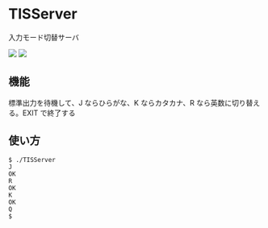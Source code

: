 # TISServer
入力モード切替サーバ  

![](https://img.shields.io/badge/macos-aarch-blue)
![](https://img.shields.io/badge/command%20line-8A2BE2)

## 機能
標準出力を待機して、J ならひらがな、K ならカタカナ、R なら英数に切り替える。EXIT で終了する

## 使い方
```shell
$ ./TISServer
J
OK
R
OK
K
OK
Q
$ 
```
